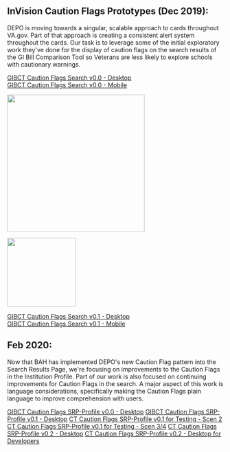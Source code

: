 ## InVision Caution Flags Prototypes (Dec 2019):  

DEPO is moving towards a singular, scalable approach to cards throughout VA.gov. Part of that approach is creating a consistent alert system throughout the cards. Our task is to leverage some of the initial exploratory work they've done for  the display of caution flags on the search results of the GI Bill Comparison Tool so Veterans are less likely to explore schools with cautionary warnings. 

[GIBCT Caution Flags Search v0.0 - Desktop](https://bahdigital.invisionapp.com/share/YUIACDIH34S)  
[GIBCT Caution Flags Search v0.0 - Mobile](https://bahdigital.invisionapp.com/share/9MIACE1FGHN)  

<kbd><img src="https://github.com/department-of-veterans-affairs/va.gov-team/blob/master/products/education-careers/school-comparison-tool/design/caution-flags/ui/images/Desktop%20Search%20results%20v0.0.png" width="320"></kbd> 
 
<kbd><img src="https://github.com/department-of-veterans-affairs/va.gov-team/blob/master/products/education-careers/school-comparison-tool/design/caution-flags/ui/images/Mobile%20Search%20results%20v0.0.png" width="160"></kbd> 


[GIBCT Caution Flags Search  v0.1 - Desktop](https://bahdigital.invisionapp.com/share/SCIACE37P2J)  
[GIBCT Caution Flags Search v0.1 - Mobile](https://bahdigital.invisionapp.com/share/CRIACEMVQD9)  


## Feb 2020:

Now that BAH has implemented DEPO's new Caution Flag pattern into the Search Results Page, we're focusing on improvements to the Caution Flags in the Institution Profile. Part of our work is also focused on continuing improvements for Caution Flags in the search. A major aspect of this work is language considerations, specifically making the Caution Flags plain language to improve comprehension with users.

[GIBCT Caution Flags SRP-Profile v0.0 - Desktop](https://bahdigital.invisionapp.com/share/AGIACXL4ZJB) 
[GIBCT Caution Flags SRP-Profile v0.1 - Desktop](https://bahdigital.invisionapp.com/share/Z5IACZP4RVQ)
[CT Caution Flags SRP-Profile v0.1 for Testing - Scen 2](https://bahdigital.invisionapp.com/share/ZMIAD3IFE2D)
[CT Caution Flags SRP-Profile v0.1 for Testing - Scen 3/4](https://bahdigital.invisionapp.com/share/NCIAD3HABU7)
[CT Caution Flags SRP-Profile v0.2 - Desktop](https://bahdigital.invisionapp.com/share/EYIADACT3Z8)
[CT Caution Flags SRP-Profile v0.2 - Desktop for Developers](https://bahdigital.invisionapp.com/share/N5IAD8MHTC9)
